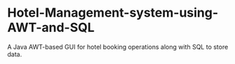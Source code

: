 # Hotel-Management-system-using-AWT-and-SQL
 A Java AWT-based GUI for hotel booking operations along with SQL to store data.
